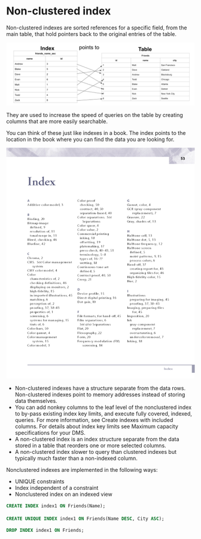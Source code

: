# Non-clustered index

Non-clustered indexes are sorted references for a specific field, from the main table, that hold pointers back to the original entries of the table.

![Index points to table](./images/index_points_to_table.webp)

They are used to increase the speed of queries on the table by creating columns that are more easily searchable.

You can think of these just like indexes in a book. The index points to the location in the book where you can find the data you are looking for.

![Indexes in book](./images/index_book.webp)


* Non-clustered indexes have a structure separate from the data rows. Non-clustered indexes point to memory addresses instead of storing data themselves.
* You can add nonkey columns to the leaf level of the nonclustered index to by-pass existing index key limits, and execute fully covered, indexed, queries. For more information, see Create indexes with included columns. For details about index key limits see Maximum capacity specifications for your DMS.
* A non-clustered index is an index structure separate from the data stored in a table that reorders one or more selected columns.
* A non-clustered index slower to query than clustered indexes but typically much faster than a non-indexed column.

Nonclustered indexes are implemented in the following ways:

* UNIQUE constraints
* Index independent of a constraint
* Nonclustered index on an indexed view


```sql
CREATE INDEX index1 ON Friends(Name);

CREATE UNIQUE INDEX index1 ON Friends(Name DESC, City ASC);
```

```sql
DROP INDEX index1 ON Friends;
```